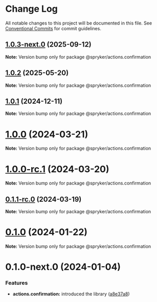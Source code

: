 # Change Log

All notable changes to this project will be documented in this file.
See [Conventional Commits](https://conventionalcommits.org) for commit guidelines.

## [1.0.3-next.0](http://172.31.0.22:9292/spryker-internal-ci/ui-components/compare/@spryker/actions.confirmation@1.0.2...@spryker/actions.confirmation@1.0.3-next.0) (2025-09-12)

**Note:** Version bump only for package @spryker/actions.confirmation





## [1.0.2](http://172.31.0.22:9292/spryker-internal-ci/ui-components/compare/@spryker/actions.confirmation@1.0.1...@spryker/actions.confirmation@1.0.2) (2025-05-20)

**Note:** Version bump only for package @spryker/actions.confirmation





## [1.0.1](http://172.31.0.22:9292/spryker-internal-ci/ui-components/compare/@spryker/actions.confirmation@1.0.0...@spryker/actions.confirmation@1.0.1) (2024-12-11)

**Note:** Version bump only for package @spryker/actions.confirmation





# [1.0.0](https://github.com/spryker/ui-components/compare/@spryker/actions.confirmation@1.0.0-rc.1...@spryker/actions.confirmation@1.0.0) (2024-03-21)

**Note:** Version bump only for package @spryker/actions.confirmation





# [1.0.0-rc.1](https://github.com/spryker/ui-components/compare/@spryker/actions.confirmation@0.1.1-rc.0...@spryker/actions.confirmation@1.0.0-rc.1) (2024-03-20)

**Note:** Version bump only for package @spryker/actions.confirmation





## [0.1.1-rc.0](https://github.com/spryker/ui-components/compare/@spryker/actions.confirmation@0.1.0...@spryker/actions.confirmation@0.1.1-rc.0) (2024-03-19)

**Note:** Version bump only for package @spryker/actions.confirmation





# [0.1.0](https://github.com/spryker/ui-components/compare/@spryker/actions.confirmation@0.1.0-next.0...@spryker/actions.confirmation@0.1.0) (2024-01-22)

**Note:** Version bump only for package @spryker/actions.confirmation





# 0.1.0-next.0 (2024-01-04)


### Features

* **actions.confirmation:** introduced the library ([a8e37a8](https://github.com/spryker/ui-components/commit/a8e37a84cc255b97f40b577cb5ce4419365318b8))
